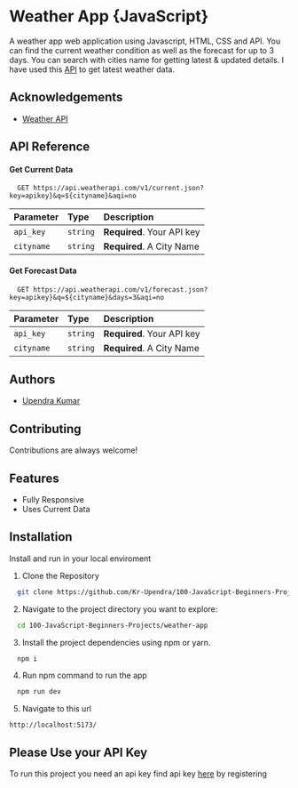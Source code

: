 # Weather App {JavaScript}

A weather app web application using Javascript, HTML, CSS and API.
You can find the current weather condition as well as the forecast for up to 3 days. You can search with cities name for getting latest & updated details. I have used this [API](https://www.weatherapi.com/) to get latest weather data.

## Acknowledgements

- [Weather API](https://www.weatherapi.com/)

## API Reference

#### Get Current Data

```http
  GET https://api.weatherapi.com/v1/current.json?key=apikey}&q=${cityname}&aqi=no
```

| Parameter  | Type     | Description                |
| :--------- | :------- | :------------------------- |
| `api_key`  | `string` | **Required**. Your API key |
| `cityname` | `string` | **Required**. A City Name  |

#### Get Forecast Data

```http
  GET https://api.weatherapi.com/v1/forecast.json?key=apikey}&q=${cityname}&days=3&aqi=no
```

| Parameter  | Type     | Description                |
| :--------- | :------- | :------------------------- |
| `api_key`  | `string` | **Required**. Your API key |
| `cityname` | `string` | **Required**. A City Name  |

## Authors

- [Upendra Kumar](https://www.github.com/Kr-Upendra)

## Contributing

Contributions are always welcome!


## Features

- Fully Responsive
- Uses Current Data

## Installation

Install and run in your local enviroment

1. Clone the Repository

```bash
  git clone https://github.com/Kr-Upendra/100-JavaScript-Beginners-Projects.git
```

2. Navigate to the project directory you want to explore:

```bash
  cd 100-JavaScript-Beginners-Projects/weather-app
```

3. Install the project dependencies using npm or yarn.

```bash
  npm i
```

4. Run npm command to run the app

```bash
  npm run dev
```

5. Navigate to this url

```
http://localhost:5173/
```

## Please Use your API Key

To run this project you need an api key find api key [here](http://localhost:5173/) by registering
